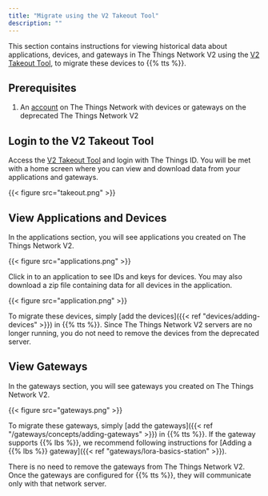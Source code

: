 ```yaml
---
title: "Migrate using the V2 Takeout Tool"
description: ""
---
```


This section contains instructions for viewing historical data about applications, devices, and gateways in The Things Network V2 using the [V2 Takeout Tool](https://v2takeout.thethingsnetwork.org), to migrate these devices to {{% tts %}}.

<!--more-->

## Prerequisites

1. An [account](https://www.thethingsnetwork.org) on The Things Network with devices or gateways on the deprecated The Things Network V2

## Login to the V2 Takeout Tool

Access the [V2 Takeout Tool](https://v2takeout.thethingsnetwork.org) and login with The Things ID. You will be met with a home screen where you can view and download data from your applications and gateways.

{{< figure src="takeout.png" >}}

## View Applications and Devices

In the applications section, you will see applications you created on The Things Network V2.

{{< figure src="applications.png" >}}

Click in to an application to see IDs and keys for devices. You may also download a zip file containing data for all devices in the application.

{{< figure src="application.png" >}}

To migrate these devices, simply [add the devices]({{< ref "devices/adding-devices" >}}) in {{% tts %}}. Since The Things Network V2 servers are no longer running, you do not need to remove the devices from the deprecated server.

## View Gateways

In the gateways section, you will see gateways you created on The Things Network V2.

{{< figure src="gateways.png" >}}

To migrate these gateways, simply [add the gateways]({{< ref "/gateways/concepts/adding-gateways" >}}) in {{% tts %}}. If the gateway supports {{% lbs %}}, we recommend following instructions for [Adding a {{% lbs %}} gateway]({{< ref "gateways/lora-basics-station" >}}).

There is no need to remove the gateways from The Things Network V2. Once the gateways are configured for {{% tts %}}, they will communicate only with that network server.

